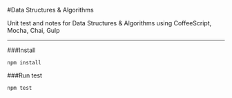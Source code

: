 #Data Structures & Algorithms

Unit test and notes for Data Structures & Algorithms using CoffeeScript, Mocha, Chai, Gulp
___

###Install

`npm install`

###Run test

`npm test`

